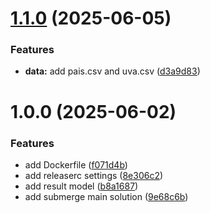 # [1.1.0](https://github.com/ArtroxGabriel/SubMerge/compare/v1.0.0...v1.1.0) (2025-06-05)


### Features

* **data:** add pais.csv and uva.csv ([d3a9d83](https://github.com/ArtroxGabriel/SubMerge/commit/d3a9d83f13abbedb196da0245373ac9174d3416e))

# 1.0.0 (2025-06-02)


### Features

* add Dockerfile ([f071d4b](https://github.com/ArtroxGabriel/SubMerge/commit/f071d4b39a8ba6d412318c92c2a749991237c768))
* add releaserc settings ([8e306c2](https://github.com/ArtroxGabriel/SubMerge/commit/8e306c2cfd7e388abe4a5e5e366594f5ddb3a9e1))
* add result model ([b8a1687](https://github.com/ArtroxGabriel/SubMerge/commit/b8a1687c27e918080630a51769ae310161480bc4))
* add submerge main solution ([9e68c6b](https://github.com/ArtroxGabriel/SubMerge/commit/9e68c6ba1725d25170e3479e18afa4d1fdedb7db))
